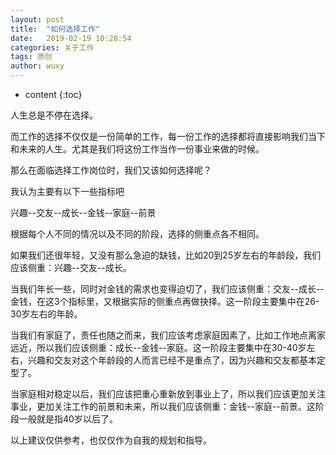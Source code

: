 ```yaml
---
layout: post
title:  "如何选择工作"
date:   2019-02-19 10:28:54
categories: 关于工作
tags: 原创
author: wuxy
---
```


* content
{:toc}

人生总是不停在选择。

而工作的选择不仅仅是一份简单的工作，每一份工作的选择都将直接影响我们当下和未来的人生。尤其是我们将这份工作当作一份事业来做的时候。

那么在面临选择工作岗位时，我们又该如何选择呢？

我认为主要有以下一些指标吧

兴趣--交友--成长--金钱--家庭--前景

根据每个人不同的情况以及不同的阶段，选择的侧重点各不相同。

如果我们还很年轻，又没有那么急迫的缺钱，比如20到25岁左右的年龄段，我们应该侧重：兴趣--交友--成长。

当我们年长一些，同时对金钱的需求也变得迫切了，我们应该侧重：交友--成长--金钱，在这3个指标里，又根据实际的侧重点再做抉择。这一阶段主要集中在26-30岁左右的年龄。

当我们有家庭了，责任也随之而来，我们应该考虑家庭因素了，比如工作地点离家远近，所以我们应该侧重：成长--金钱--家庭。这一阶段主要集中在30-40岁左右，兴趣和交友对这个年龄段的人而言已经不是重点了，因为兴趣和交友都基本定型了。

当家庭相对稳定以后，我们应该把重心重新放到事业上了，所以我们应该更加关注事业，更加关注工作的前景和未来，所以我们应该侧重：金钱--家庭--前景。这阶段一般就是指40岁以后了。

以上建议仅供参考，也仅仅作为自我的规划和指导。

